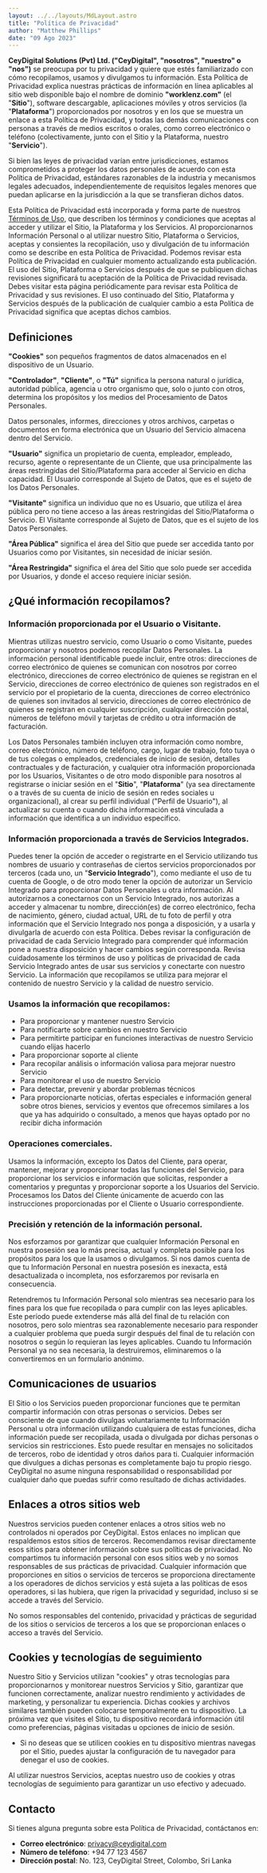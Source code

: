 ```yaml
---
layout: ../../layouts/MdLayout.astro
title: "Política de Privacidad"
author: "Matthew Phillips"
date: "09 Ago 2023"
---
```


**CeyDigital Solutions (Pvt) Ltd. ("CeyDigital", "nosotros", "nuestro" o "nos")** se preocupa por tu privacidad y quiere que estés familiarizado con cómo recopilamos, usamos y divulgamos tu información. Esta Política de Privacidad explica nuestras prácticas de información en línea aplicables al sitio web disponible bajo el nombre de dominio **"worklenz.com"** (el "**Sitio**"), software descargable, aplicaciones móviles y otros servicios (la "**Plataforma**") proporcionados por nosotros y en los que se muestra un enlace a esta Política de Privacidad, y todas las demás comunicaciones con personas a través de medios escritos o orales, como correo electrónico o teléfono (colectivamente, junto con el Sitio y la Plataforma, nuestro "**Servicio**").

Si bien las leyes de privacidad varían entre jurisdicciones, estamos comprometidos a proteger los datos personales de acuerdo con esta Política de Privacidad, estándares razonables de la industria y mecanismos legales adecuados, independientemente de requisitos legales menores que puedan aplicarse en la jurisdicción a la que se transfieran dichos datos.

Esta Política de Privacidad está incorporada y forma parte de nuestros [Términos de Uso](https://worklenz.com/terms), que describen los términos y condiciones que aceptas al acceder y utilizar el Sitio, la Plataforma y los Servicios. Al proporcionarnos Información Personal o al utilizar nuestro Sitio, Plataforma o Servicios, aceptas y consientes la recopilación, uso y divulgación de tu información como se describe en esta Política de Privacidad. Podemos revisar esta Política de Privacidad en cualquier momento actualizando esta publicación. El uso del Sitio, Plataforma o Servicios después de que se publiquen dichas revisiones significará tu aceptación de la Política de Privacidad revisada. Debes visitar esta página periódicamente para revisar esta Política de Privacidad y sus revisiones. El uso continuado del Sitio, Plataforma y Servicios después de la publicación de cualquier cambio a esta Política de Privacidad significa que aceptas dichos cambios.

## Definiciones

**"Cookies"** son pequeños fragmentos de datos almacenados en el dispositivo de un Usuario.

**"Controlador"**, **"Cliente"**, o **"Tú"** significa la persona natural o jurídica, autoridad pública, agencia u otro organismo que, solo o junto con otros, determina los propósitos y los medios del Procesamiento de Datos Personales.

Datos personales, informes, direcciones y otros archivos, carpetas o documentos en forma electrónica que un Usuario del Servicio almacena dentro del Servicio.

**"Usuario"** significa un propietario de cuenta, empleador, empleado, recurso, agente o representante de un Cliente, que usa principalmente las áreas restringidas del Sitio/Plataforma para acceder al Servicio en dicha capacidad. El Usuario corresponde al Sujeto de Datos, que es el sujeto de los Datos Personales.

**"Visitante"** significa un individuo que no es Usuario, que utiliza el área pública pero no tiene acceso a las áreas restringidas del Sitio/Plataforma o Servicio. El Visitante corresponde al Sujeto de Datos, que es el sujeto de los Datos Personales.

**"Área Pública"** significa el área del Sitio que puede ser accedida tanto por Usuarios como por Visitantes, sin necesidad de iniciar sesión.

**"Área Restringida"** significa el área del Sitio que solo puede ser accedida por Usuarios, y donde el acceso requiere iniciar sesión.

## ¿Qué información recopilamos?

### Información proporcionada por el Usuario o Visitante.

Mientras utilizas nuestro servicio, como Usuario o como Visitante, puedes proporcionar y nosotros podemos recopilar Datos Personales. La información personal identificable puede incluir, entre otros: direcciones de correo electrónico de quienes se comunican con nosotros por correo electrónico, direcciones de correo electrónico de quienes se registran en el Servicio, direcciones de correo electrónico de quienes son registrados en el servicio por el propietario de la cuenta, direcciones de correo electrónico de quienes son invitados al servicio, direcciones de correo electrónico de quienes se registran en cualquier suscripción, cualquier dirección postal, números de teléfono móvil y tarjetas de crédito u otra información de facturación.

Los Datos Personales también incluyen otra información como nombre, correo electrónico, número de teléfono, cargo, lugar de trabajo, foto tuya o de tus colegas o empleados, credenciales de inicio de sesión, detalles contractuales y de facturación, y cualquier otra información proporcionada por los Usuarios, Visitantes o de otro modo disponible para nosotros al registrarse o iniciar sesión en el "**Sitio**", "**Plataforma**" (ya sea directamente o a través de su cuenta de inicio de sesión en redes sociales u organizacional), al crear su perfil individual ("Perfil de Usuario"), al actualizar su cuenta o cuando dicha información está vinculada a información que identifica a un individuo específico.

### Información proporcionada a través de Servicios Integrados.

Puedes tener la opción de acceder o registrarte en el Servicio utilizando tus nombres de usuario y contraseñas de ciertos servicios proporcionados por terceros (cada uno, un "**Servicio Integrado**"), como mediante el uso de tu cuenta de Google, o de otro modo tener la opción de autorizar un Servicio Integrado para proporcionar Datos Personales u otra información. Al autorizarnos a conectarnos con un Servicio Integrado, nos autorizas a acceder y almacenar tu nombre, dirección(es) de correo electrónico, fecha de nacimiento, género, ciudad actual, URL de tu foto de perfil y otra información que el Servicio Integrado nos ponga a disposición, y a usarla y divulgarla de acuerdo con esta Política. Debes revisar la configuración de privacidad de cada Servicio Integrado para comprender qué información pone a nuestra disposición y hacer cambios según corresponda. Revisa cuidadosamente los términos de uso y políticas de privacidad de cada Servicio Integrado antes de usar sus servicios y conectarte con nuestro Servicio. La información que recopilamos se utiliza para mejorar el contenido de nuestro Servicio y la calidad de nuestro servicio.

### Usamos la información que recopilamos:

- Para proporcionar y mantener nuestro Servicio
- Para notificarte sobre cambios en nuestro Servicio
- Para permitirte participar en funciones interactivas de nuestro Servicio cuando elijas hacerlo
- Para proporcionar soporte al cliente
- Para recopilar análisis o información valiosa para mejorar nuestro Servicio
- Para monitorear el uso de nuestro Servicio
- Para detectar, prevenir y abordar problemas técnicos
- Para proporcionarte noticias, ofertas especiales e información general sobre otros bienes, servicios y eventos que ofrecemos similares a los que ya has adquirido o consultado, a menos que hayas optado por no recibir dicha información

### Operaciones comerciales.

Usamos la información, excepto los Datos del Cliente, para operar, mantener, mejorar y proporcionar todas las funciones del Servicio, para proporcionar los servicios e información que solicitas, responder a comentarios y preguntas y proporcionar soporte a los Usuarios del Servicio. Procesamos los Datos del Cliente únicamente de acuerdo con las instrucciones proporcionadas por el Cliente o Usuario correspondiente.

### Precisión y retención de la información personal.

Nos esforzamos por garantizar que cualquier Información Personal en nuestra posesión sea lo más precisa, actual y completa posible para los propósitos para los que la usamos o divulgamos. Si nos damos cuenta de que tu Información Personal en nuestra posesión es inexacta, está desactualizada o incompleta, nos esforzaremos por revisarla en consecuencia.

Retendremos tu Información Personal solo mientras sea necesario para los fines para los que fue recopilada o para cumplir con las leyes aplicables. Este período puede extenderse más allá del final de tu relación con nosotros, pero solo mientras sea razonablemente necesario para responder a cualquier problema que pueda surgir después del final de tu relación con nosotros o según lo requieran las leyes aplicables. Cuando tu Información Personal ya no sea necesaria, la destruiremos, eliminaremos o la convertiremos en un formulario anónimo.

## Comunicaciones de usuarios

El Sitio o los Servicios pueden proporcionar funciones que te permitan compartir información con otras personas o servicios. Debes ser consciente de que cuando divulgas voluntariamente tu Información Personal u otra información utilizando cualquiera de estas funciones, dicha información puede ser recopilada, usada o divulgada por dichas personas o servicios sin restricciones. Esto puede resultar en mensajes no solicitados de terceros, robo de identidad y otros daños para ti. Cualquier información que divulgues a dichas personas es completamente bajo tu propio riesgo. CeyDigital no asume ninguna responsabilidad o responsabilidad por cualquier daño que puedas sufrir como resultado de dichas actividades.

## Enlaces a otros sitios web

Nuestros servicios pueden contener enlaces a otros sitios web no controlados ni operados por CeyDigital. Estos enlaces no implican que respaldemos estos sitios de terceros. Recomendamos revisar directamente esos sitios para obtener información sobre sus políticas de privacidad. No compartimos tu información personal con esos sitios web y no somos responsables de sus prácticas de privacidad. Cualquier información que proporciones en sitios o servicios de terceros se proporciona directamente a los operadores de dichos servicios y está sujeta a las políticas de esos operadores, si las hubiera, que rigen la privacidad y seguridad, incluso si se accede a través del Servicio.

No somos responsables del contenido, privacidad y prácticas de seguridad de los sitios o servicios de terceros a los que se proporcionan enlaces o acceso a través del Servicio.

## Cookies y tecnologías de seguimiento

Nuestro Sitio y Servicios utilizan "cookies" y otras tecnologías para proporcionarnos y monitorear nuestros Servicios y Sitio, garantizar que funcionen correctamente, analizar nuestro rendimiento y actividades de marketing, y personalizar tu experiencia. Dichas cookies y archivos similares también pueden colocarse temporalmente en tu dispositivo. La próxima vez que visites el Sitio, tu dispositivo recordará información útil como preferencias, páginas visitadas u opciones de inicio de sesión.

- Si no deseas que se utilicen cookies en tu dispositivo mientras navegas por el Sitio, puedes ajustar la configuración de tu navegador para denegar el uso de cookies.

Al utilizar nuestros Servicios, aceptas nuestro uso de cookies y otras tecnologías de seguimiento para garantizar un uso efectivo y adecuado.

## Contacto

Si tienes alguna pregunta sobre esta Política de Privacidad, contáctanos en:  
- **Correo electrónico**: privacy@ceydigital.com  
- **Número de teléfono**: +94 77 123 4567  
- **Dirección postal**: No. 123, CeyDigital Street, Colombo, Sri Lanka
